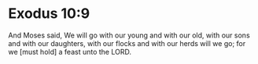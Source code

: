 # Exodus 10:9

And Moses said, We will go with our young and with our old, with our sons and with our daughters, with our flocks and with our herds will we go; for we [must hold] a feast unto the LORD.